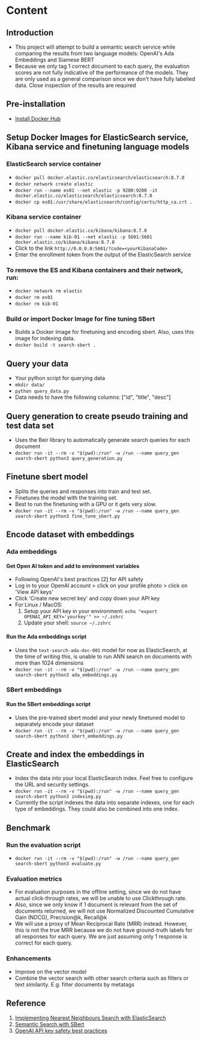 # Content

## Introduction

- This project will attempt to build a semantic search service while comparing the results from two language models: OpenAI's Ada Embeddings and Siamese BERT
- Because we only tag 1 correct document to each query, the evaluation scores are not fully indicative of the performance of the models. They are only used as a general comparison since we don't have fully labelled data. Close inspection of the results are required

## Pre-installation

- [Install Docker Hub](https://docs.docker.com/docker-hub/quickstart/)

## Setup Docker Images for ElasticSearch service, Kibana service and finetuning language models

### ElasticSearch service container

- `docker pull docker.elastic.co/elasticsearch/elasticsearch:8.7.0`
- `docker network create elastic`
- `docker run --name es01 --net elastic -p 9200:9200 -it docker.elastic.co/elasticsearch/elasticsearch:8.7.0`
- `docker cp es01:/usr/share/elasticsearch/config/certs/http_ca.crt .`

### Kibana service container

- `docker pull docker.elastic.co/kibana/kibana:8.7.0`
- `docker run --name kib-01 --net elastic -p 5601:5601 docker.elastic.co/kibana/kibana:8.7.0`
- Click to the link `http://0.0.0.0:5601/?code=<yourKibanaCode>`
- Enter the enrollment token from the output of the ElasticSearch service

### To remove the ES and Kibana containers and their network, run:

- `docker network rm elastic`
- `docker rm es01`
- `docker rm kib-01`

### Build or import Docker Image for fine tuning SBert

- Builds a Docker Image for finetuning and encoding sbert. Also, uses this image for indexing data.
- `docker build -t search-sbert .`

## Query your data

- Your python script for querying data
- `mkdir data/`
- `python query_data.py`
- Data needs to have the following columns: ["id", "title", "desc"]

## Query generation to create pseudo training and test data set

- Uses the Beir library to automatically generate search queries for each document
- `docker run -it --rm -v "$(pwd):/run" -w /run --name query_gen search-sbert python3 query_generation.py`

## Finetune sbert model

- Splits the queries and responses into train and test set.
- Finetunes the model with the training set.
- Best to run the finetuning with a GPU or it gets very slow.
- `docker run -it --rm -v "$(pwd):/run" -w /run --name query_gen search-sbert python3 fine_tune_sbert.py`

## Encode dataset with embeddings

### Ada embeddings

#### Get Open AI token and add to environment variables

- Following OpenAI's best practices [2] for API safety
- Log in to your OpenAI account > click on your profile photo > click on 'View API keys'
- Click 'Create new secret key' and copy down your API key
- For Linux / MacOS:
    1. Setup your API key in your environment: `echo "export OPENAI_API_KEY='yourkey'" >> ~/.zshrc`
    2. Update your shell: `source ~/.zshrc`

#### Run the Ada embeddings script

- Uses the `text-search-ada-doc-001` model for now as ElasticSearch, at the time of writing this, is unable to run ANN search on documents with more than 1024 dimensions
- `docker run -it --rm -v "$(pwd):/run" -w /run --name query_gen search-sbert python3 ada_embeddings.py`

### SBert embeddings

#### Run the SBert embeddings script

- Uses the pre-trained sbert model and your newly finetuned model to separately encode your dataset
- `docker run -it --rm -v "$(pwd):/run" -w /run --name query_gen search-sbert python3 sbert_embeddings.py`

## Create and index the embeddings in ElasticSearch

- Index the data into your local ElasticSearch index. Feel free to configure the URL and security settings.
- `docker run -it --rm -v "$(pwd):/run" -w /run --name query_gen search-sbert python3 indexing.py`
- Currently the script indexes the data into separate indexes, one for each type of embeddings. They could also be combined into one index.

## Benchmark

### Run the evaluation script

- `docker run -it --rm -v "$(pwd):/run" -w /run --name query_gen search-sbert python3 evaluate.py`

### Evaluation metrics

- For evaluation purposes in the offline setting, since we do not have actual click-through rates, we will be unable to use Clickthrough rate.
- Also, since we only know if 1 document is relevant from the set of documents returned, we will not use Normalized Discounted Cumulative Gain (NDCG), Precision@k, Recall@k
- We will use a proxy of Mean Reciprocal Rate (MRR) instead. However, this is not the true MRR because we do not have ground-truth labels for all responses for each query. We are just assuming only 1 response is correct for each query.

### Enhancements

- Improve on the vector model
- Combine the vector search with other search criteria such as filters or text similarity. E.g. filter documents by metatags

## Reference

1. [Implementing Nearest Neighbours Search with ElasticSearch](https://betterprogramming.pub/implementing-nearest-neighbour-search-with-elasticsearch-c59a8d33dd9d)
2. [Semantic Search with SBert](https://medium.com/mlearning-ai/semantic-search-with-s-bert-is-all-you-need-951bc710e160)
3. [OpenAI API key safety best practices](https://help.openai.com/en/articles/5112595-best-practices-for-api-key-safety)